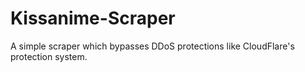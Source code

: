 # Kissanime-Scraper
A simple scraper which bypasses DDoS protections like CloudFlare's protection system.
